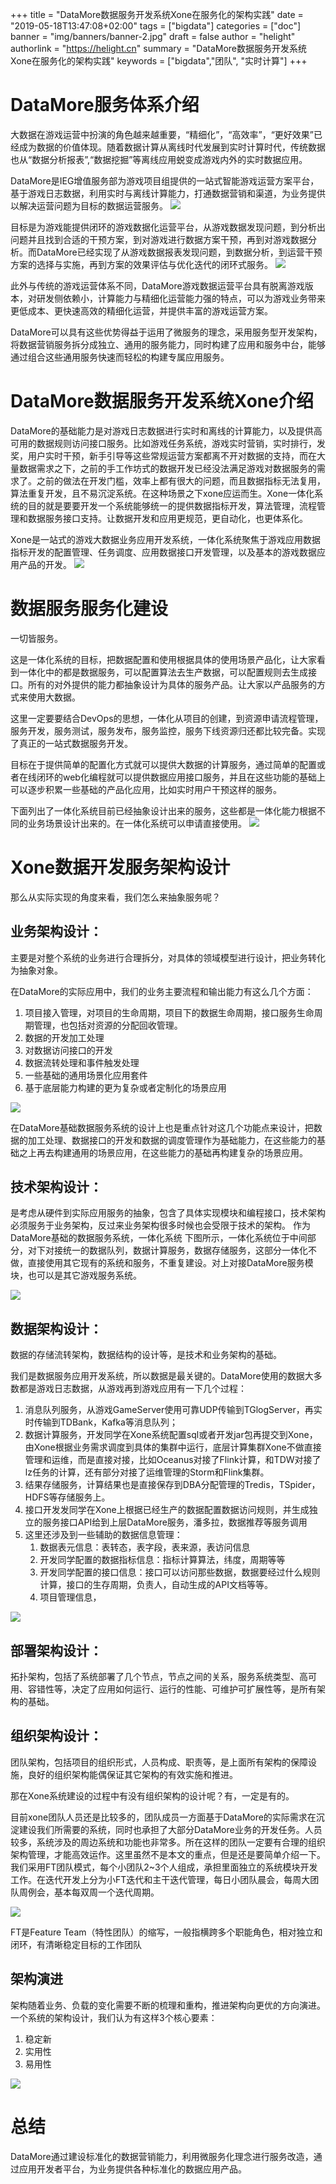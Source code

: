 +++
title = "DataMore数据服务开发系统Xone在服务化的架构实践"
date = "2019-05-18T13:47:08+02:00"
tags = ["bigdata"]
categories = ["doc"]
banner = "img/banners/banner-2.jpg"
draft = false
author = "helight"
authorlink = "https://helight.cn"
summary = "DataMore数据服务开发系统Xone在服务化的架构实践"
keywords = ["bigdata","团队", "实时计算"]
+++

# DataMore服务体系介绍

大数据在游戏运营中扮演的角色越来越重要，“精细化”，“高效率”，“更好效果”已经成为数据的价值体现。随着数据计算从离线时代发展到实时计算时代，传统数据也从“数据分析报表”,“数据挖掘”等离线应用蜕变成游戏内外的实时数据应用。

DataMore是IEG增值服务部为游戏项目组提供的一站式智能游戏运营方案平台，基于游戏日志数据，利用实时与离线计算能力，打通数据营销和渠道，为业务提供以解决运营问题为目标的数据运营服务。
![](201901imgs/5.png)

目标是为游戏能提供闭环的游戏数据化运营平台，从游戏数据发现问题，到分析出问题并且找到合适的干预方案，到对游戏进行数据方案干预，再到对游戏数据分析。而DataMore已经实现了从游戏数据报表发现问题，到数据分析，到运营干预方案的选择与实施，再到方案的效果评估与优化迭代的闭环式服务。
![](201901imgs/4.png)

此外与传统的游戏运营体系不同，DataMore游戏数据运营平台具有脱离游戏版本，对研发侧依赖小，计算能力与精细化运营能力强的特点，可以为游戏业务带来更低成本、更快速高效的精细化运营，并提供丰富的游戏运营方案。

DataMore可以具有这些优势得益于运用了微服务的理念，采用服务型开发架构，将数据营销服务拆分成独立、通用的服务能力，同时构建了应用和服务中台，能够通过组合这些通用服务快速而轻松的构建专属应用服务。

# DataMore数据服务开发系统Xone介绍
DataMore的基础能力是对游戏日志数据进行实时和离线的计算能力，以及提供高可用的数据规则访问接口服务。比如游戏任务系统，游戏实时营销，实时排行，发奖，用户实时干预，新手引导等这些常规运营方案都离不开对数据的支持，而在大量数据需求之下，之前的手工作坊式的数据开发已经没法满足游戏对数据服务的需求了。之前的做法在开发门槛，效率上都有很大的问题，而且数据指标无法复用，算法重复开发，且不易沉淀系统。在这种场景之下xone应运而生。Xone一体化系统的目的就是要要开发一个系统能够统一的提供数据指标开发，算法管理，流程管理和数据服务接口支持。让数据开发和应用更规范，更自动化，也更体系化。

Xone是一站式的游戏大数据业务应用开发系统，一体化系统聚焦于游戏应用数据指标开发的配置管理、任务调度、应用数据接口开发管理，以及基本的游戏数据应用产品的开发。
![](201901imgs/1.png)
# 数据服务服务化建设
一切皆服务。

这是一体化系统的目标，把数据配置和使用根据具体的使用场景产品化，让大家看到一体化中的都是数据服务，可以配置算法去生产数据，可以配置规则去生成接口。所有的对外提供的能力都抽象设计为具体的服务产品。让大家以产品服务的方式来使用大数据。

这里一定要要结合DevOps的思想，一体化从项目的创建，到资源申请流程管理，服务开发，服务测试，服务发布，服务监控，服务下线资源归还都比较完备。实现了真正的一站式数据服务开发。

目标在于提供简单的配置化方式就可以提供大数据的计算服务，通过简单的配置或者在线闭环的web化编程就可以提供数据应用接口服务，并且在这些功能的基础上可以逐步积累一些基础的产品化应用，比如实时用户干预这样的服务。

下面列出了一体化系统目前已经抽象设计出来的服务，这些都是一体化能力根据不同的业务场景设计出来的。在一体化系统可以申请直接使用。
![](201901imgs/3.png)

# Xone数据开发服务架构设计
那么从实际实现的角度来看，我们怎么来抽象服务呢？

## 业务架构设计：
主要是对整个系统的业务进行合理拆分，对具体的领域模型进行设计，把业务转化为抽象对象。

在DataMore的实际应用中，我们的业务主要流程和输出能力有这么几个方面：
1. 项目接入管理，对项目的生命周期，项目下的数据生命周期，接口服务生命周期管理，也包括对资源的分配回收管理。
2. 数据的开发加工处理
3. 对数据访问接口的开发
4. 数据流转处理和事件触发处理
5. 一些基础的通用场景化应用套件
6. 基于底层能力构建的更为复杂或者定制化的场景应用

![](201901imgs/6.png)

在DataMore基础数据服务系统的设计上也是重点针对这几个功能点来设计，把数据的加工处理、数据接口的开发和数据的调度管理作为基础能力，在这些能力的基础之上再去构建通用的场景应用，在这些能力的基础再构建复杂的场景应用。

## 技术架构设计：
是考虑从硬件到实际应用服务的抽象，包含了具体实现模块和编程接口，技术架构必须服务于业务架构，反过来业务架构很多时候也会受限于技术的架构。
作为DataMore基础的数据服务系统，一体化系统
下图所示，一体化系统位于中间部分，对下对接统一的数据队列，数据计算服务，数据存储服务，这部分一体化不做，直接使用其它现有的系统和服务，不重复建设。对上对接DataMore服务模块，也可以是其它游戏服务系统。

![](201901imgs/9.png)

## 数据架构设计：
数据的存储流转架构，数据结构的设计等，是技术和业务架构的基础。

我们是数据服务应用开发系统，所以数据是最关键的。DataMore使用的数据大多数都是游戏日志数据，从游戏再到游戏应用有一下几个过程：
1. 消息队列服务，从游戏GameServer使用可靠UDP传输到TGlogServer，再实时传输到TDBank，Kafka等消息队列；
2. 数据计算服务，开发同学在Xone系统配置sql或者开发jar包再提交到Xone，由Xone根据业务需求调度到具体的集群中运行，底层计算集群Xone不做直接管理和运维，而是直接对接，比如Oceanus对接了Flink计算，和TDW对接了lz任务的计算，还有部分对接了运维管理的Storm和Flink集群。
3. 结果存储服务，计算结果也是直接保存到DBA分配管理的Tredis，TSpider，HDFS等存储服务上。
4. 接口开发发同学在Xone上根据已经生产的数据配置数据访问规则，并生成独立的服务接口API给到上层DataMore服务，潘多拉，数据推荐等服务调用
5. 这里还涉及到一些辅助的数据信息管理：
    1. 数据表元信息：表转态，表字段，表来源，表访问信息
    2. 开发同学配置的数据指标信息：指标计算算法，纬度，周期等等
    3. 开发同学配置的接口信息：接口可以访问那些数据，数据要经过什么规则计算，接口的生存周期，负责人，自动生成的API文档等等。
    4. 项目管理信息，

![](201901imgs/7.png)

## 部署架构设计：
拓扑架构，包括了系统部署了几个节点，节点之间的关系，服务系统类型、高可用、容错性等，决定了应用如何运行、运行的性能、可维护可扩展性等，是所有架构的基础。

## 组织架构设计：
团队架构，包括项目的组织形式，人员构成、职责等，是上面所有架构的保障设施，良好的组织架构能偶保证其它架构的有效实施和推进。

那在Xone系统建设的过程中有没有组织架构的设计呢？有，一定是有的。

目前xone团队人员还是比较多的，团队成员一方面基于DataMore的实际需求在沉淀建设我们所需要的系统，同时也承担了大部分DataMore业务的开发任务。人员较多，系统涉及的周边系统和功能也非常多。所在这样的团队一定要有合理的组织架构管理，才能高效运作。这里虽然不是本文的重点，但是还是要简单介绍一下。我们采用FT团队模式，每个小团队2~3个人组成，承担里面独立的系统模块开发工作。在迭代开发上分为小FT迭代和主干迭代管理，每日小团队晨会，每周大团队周例会，基本每双周一个迭代周期。

![](201901imgs/8.png)

FT是Feature Team（特性团队）的缩写，一般指横跨多个职能角色，相对独立和闭环，有清晰稳定目标的工作团队

## 架构演进
架构随着业务、负载的变化需要不断的梳理和重构，推进架构向更优的方向演进。
一个系统的架构设计，我们认为有这样3个核心要素：
1. 稳定新
2. 实用性
3. 易用性

![](201901imgs/2.png)

# 总结
DataMore通过建设标准化的数据营销能力，利用微服务化理念进行服务改造，通过应用开发者平台，为业务提供各种标准化的数据应用产品。